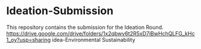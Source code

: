# Ideation-Submission

This repository contains the submission for the Ideation Round.
https://drive.google.com/drive/folders/1x2qbwv6t2R5xD7iBwHchQLFG_kHc1_oy?usp=sharing
idea-Environmental Sustainability
